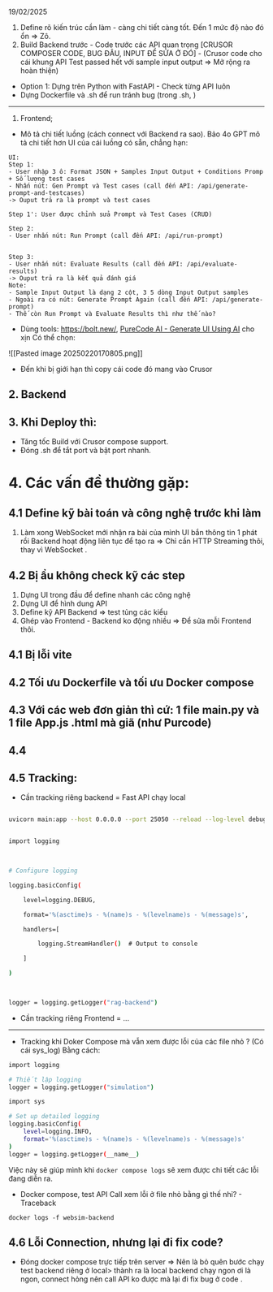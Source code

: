 19/02/2025 

1. Define rõ kiến trúc cần làm - càng chi tiết càng tốt. Đến 1 mức độ nào đó ổn => Zô. 
2. Build Backend trước - Code trước các API quan trọng [CRUSOR COMPOSER CODE, BUG ĐÂU, INPUT ĐỂ SỬA Ở ĐÓ] - (Crusor code cho cái khung API Test passed hết với sample input output => Mở rộng ra hoàn thiện)
- Option 1: Dựng trên Python with FastAPI - Check từng API luôn 
- Dựng Dockerfile và .sh để run tránh bug (trong .sh, )
---

1. Frontend; 
- Mô tả chi tiết luồng (cách connect với Backend ra sao). Bảo 4o GPT mô tả chi tiết hơn UI của cái luồng có sẵn, chẳng hạn: 
```
UI:
Step 1:
- User nhập 3 ô: Format JSON + Samples Input Output + Conditions Promp + Số lượng test cases
- Nhấn nút: Gen Prompt và Test cases (call đến API: /api/generate-prompt-and-testcases)
-> Ouput trả ra là prompt và test cases

Step 1': User được chỉnh sửa Prompt và Test Cases (CRUD)

Step 2:
- User nhấn nút: Run Prompt (call đến API: /api/run-prompt)


Step 3:
- User nhấn nút: Evaluate Results (call đến API: /api/evaluate-results)
-> Ouput trả ra là kết quả đánh giá
Note:
- Sample Input Output là dạng 2 cột, 3 5 dòng Input Output samples
- Ngoài ra có nút: Generate Prompt Again (call đến API: /api/generate-prompt)
- Thế còn Run Prompt và Evaluate Results thì như thế nào?
```
 - Dùng tools: https://bolt.new/, [PureCode AI - Generate UI Using AI](https://purecode.ai/generations) cho xịn 
Có thể chọn: 

![[Pasted image 20250220170805.png]]
- Đến khi bị giới hạn thì copy cái code đó mang vào Crusor 


## 2. Backend

## 3. Khi Deploy thì: 
- Tăng tốc Build với Crusor compose support. 
- Đóng .sh để tắt port và bật port nhanh. 
# 4. Các vấn đề thường gặp: 
## 4.1  Define kỹ bài toán và công nghệ trước khi làm 
1. Làm xong WebSocket mới nhận ra bài của mình UI bắn thông tin 1 phát rồi Backend hoạt động liên tục để tạo ra => Chỉ cần HTTP Streaming thôi, thay vì WebSocket . 

## 4.2 Bị ẩu không check kỹ các step
1. Dựng UI trong đầu để define nhanh các công nghệ 
2. Dựng UI để hình dung API 
3. Define kỹ API Backend  => test tủng các kiểu 
4. Ghép vào Frontend - Backend ko động nhiều => Để sửa mỗi Frontend thôi. 
## 4.1 Bị lỗi vite 
## 4.2 Tối ưu Dockerfile và tối ưu Docker compose 
## 4.3 Với các web đơn giản thì cứ: 1 file main.py và 1 file App.js .html mà giã (như Purcode)
## 4.4
## 4.5 Tracking: 
- Cần tracking riêng backend = Fast API chạy local 
```bash

uvicorn main:app --host 0.0.0.0 --port 25050 --reload --log-level debug

```

```bash

import logging

  

# Configure logging

logging.basicConfig(

    level=logging.DEBUG,

    format='%(asctime)s - %(name)s - %(levelname)s - %(message)s',

    handlers=[

        logging.StreamHandler()  # Output to console

    ]

)

  

logger = logging.getLogger("rag-backend")

```
- Cần tracking riêng Frontend = ...
---

- Tracking khi Doker Compose mà vẫn xem được lỗi của các file nhỏ ? (Có cái sys_log)
Bằng cách: 
```bash
import logging

# Thiết lập logging
logger = logging.getLogger("simulation")

import sys

# Set up detailed logging
logging.basicConfig(
    level=logging.INFO,
    format='%(asctime)s - %(name)s - %(levelname)s - %(message)s'
)
logger = logging.getLogger(__name__)

```
Việc này sẽ giúp mình khi `docker compose logs` sẽ xem được chi tiết các lỗi đang diễn ra. 
- Docker compose, test API Call xem lỗi ở file nhỏ bằng gì thế nhỉ? - Traceback
```
docker logs -f websim-backend
```
## 4.6 Lỗi Connection, nhưng lại đi fix code? 
- Đóng docker compose trực tiếp trên server => Nên là bỏ quên bước chạy test backend riêng ở local> thành ra là local backend chạy ngon ơi là ngon, connect hỏng nên call API ko được mà lại đi fix bug ở code . 
